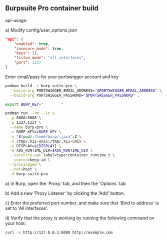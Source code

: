 ## Burpsuite Pro container build

api-usage:

a) Modify config/user_options.json

```json
"api": {
    "enabled": true,
    "insecure_mode": true,
    "keys": [],
    "listen_mode": "all_interfaces",
    "port": 1337
}
```

Enter email/pass for your portswigger account and key

```sh
podman build -t burp-suite-pro \
  --build-arg PORTSWIGGER_EMAIL_ADDRESS="$PORTSWIGGER_EMAIL_ADDRESS" \
  --build-arg PORTSWIGGER_PASSWORD="$PORTSWIGGER_PASSWORD" .

export BURP_KEY="        "

podman run --rm --it \
  -p 8080:8080 \
  -p 1337:1337 \
  --name burp-pro \
  -e BURP_KEY=$BURP_KEY \
  -v "$(pwd):/home/burp/.java":Z \
  -v /tmp/.X11-unix:/tmp/.X11-unix \
  -e DISPLAY=${DISPLAY} \
  -e XDG_RUNTIME_DIR=$XDG_RUNTIME_DIR \
  --security-opt label=type:container_runtime_t \
  --userns=keep-id \
  --privileged \
  --net=host \
  -d burp-suite-pro
```

a) In Burp, open the 'Proxy' tab, and then the 'Options' tab.

b) Add a new 'Proxy Listener' by clicking the 'Add' button.

c) Enter the preferred port number, and make sure that 'Bind to address' is set to 'All interfaces'.

d) Verify that the proxy is working by running the following command on your host:

```sh
curl -x http://127.0.0.1:8080 http://example.com
```
